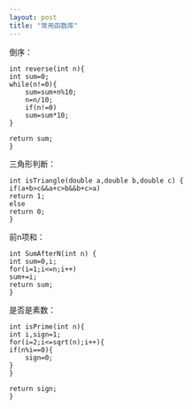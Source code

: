 ```yaml
---
layout: post
title: "常用函数库" 
---
```



倒序：

	int reverse(int n){
	int sum=0;
	while(n!=0){
		sum=sum+n%10;
		n=n/10;
		if(n!=0)
		sum=sum*10;
	}
	
	return sum;
	}




三角形判断：

    int isTriangle(double a,double b,double c) {
	if(a+b>c&&a+c>b&&b+c>a)
	return 1;
	else
	return 0;
	}
    



前n项和：

	int SumAfterN(int n) {
	int sum=0,i;
	for(i=1;i<=n;i++)
	sum+=i;
	return sum;
	}



是否是素数：

	int isPrime(int n){
	int i,sign=1;
	for(i=2;i<=sqrt(n);i++){
	if(n%i==0){
		sign=0;
	}
	}
	
	return sign;
	}




